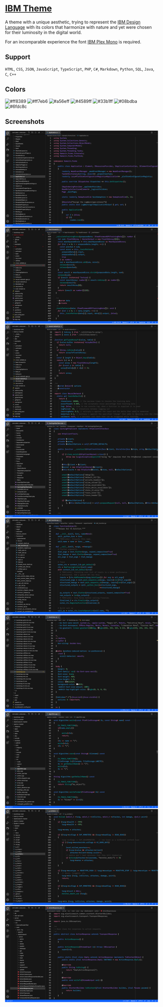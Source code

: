 # [IBM Theme](https://marketplace.visualstudio.com/items?itemName=marvinengelmann.ibm-theme)
A theme with a unique aesthetic, trying to represent the [IBM Design Language](https://www.ibm.com/design/language/) with its colors that harmonize with nature and yet were chosen for their luminosity in the digital world.

For an incomparable experience the font [IBM Plex Mono](https://github.com/IBM/plex) is required.

## Support
`HTML`, `CSS`, `JSON`, `JavaScript`, `TypeScript`, `PHP`, `C#`, `Markdown`, `Python`, `SQL`, `Java`, `C`, `C++`

## Colors
![#ff8389](https://via.placeholder.com/64/ff8389/000000?text=+)
![#ff7eb6](https://via.placeholder.com/64/ff7eb6/000000?text=+)
![#a56eff](https://via.placeholder.com/64/a56eff/000000?text=+)
![#4589ff](https://via.placeholder.com/64/4589ff/000000?text=+)
![#33b1ff](https://via.placeholder.com/64/33b1ff/000000?text=+)
![#08bdba](https://via.placeholder.com/64/08bdba/000000?text=+)
![#6fdc8c](https://via.placeholder.com/64/6fdc8c/000000?text=+)

## Screenshots
![ScreenShot](https://raw.githubusercontent.com/marvinengelmann/vsc-ibm-theme/master/screenshots/cs.png)  
![ScreenShot](https://raw.githubusercontent.com/marvinengelmann/vsc-ibm-theme/master/screenshots/ts.png)
![ScreenShot](https://raw.githubusercontent.com/marvinengelmann/vsc-ibm-theme/master/screenshots/js.png)
![ScreenShot](https://raw.githubusercontent.com/marvinengelmann/vsc-ibm-theme/master/screenshots/php.png)
![ScreenShot](https://raw.githubusercontent.com/marvinengelmann/vsc-ibm-theme/master/screenshots/py.png)
![ScreenShot](https://raw.githubusercontent.com/marvinengelmann/vsc-ibm-theme/master/screenshots/css.png)
![ScreenShot](https://raw.githubusercontent.com/marvinengelmann/vsc-ibm-theme/master/screenshots/cpp.png)
![ScreenShot](https://raw.githubusercontent.com/marvinengelmann/vsc-ibm-theme/master/screenshots/c.png)
![ScreenShot](https://raw.githubusercontent.com/marvinengelmann/vsc-ibm-theme/master/screenshots/java.png)
